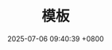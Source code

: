 ---
layout: post\archive\
title:  "模板"
date:   2025-07-06 09:40:39 +0800
categories: 模板列表
permalink: /模板/
parent: 模板
---